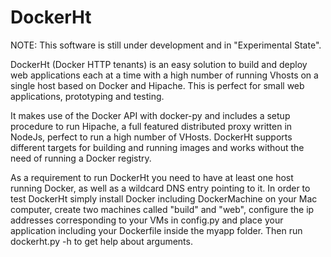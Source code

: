 # DockerHt

NOTE: This software is still under development and in "Experimental State".

DockerHt (Docker HTTP tenants) is an easy solution to build and deploy web applications each at a time with a high number
of running Vhosts on a single host based on Docker and Hipache. This is perfect for small web applications, prototyping and
testing.

It makes use of the Docker API with docker-py and includes a setup procedure to run Hipache, a full featured distributed proxy
written in NodeJs, perfect to run a high number of VHosts. DockerHt supports different targets for building and running images
and works without the need of running a Docker registry.

As a requirement to run DockerHt you need to have at least one host running Docker, as well as a wildcard DNS entry pointing
to it. In order to test DockerHt simply install Docker including DockerMachine on your Mac computer, create two machines
called "build" and "web", configure the ip addresses corresponding to your VMs in config.py and place your application 
including your Dockerfile inside the myapp folder. Then run dockerht.py -h to get help about arguments.
